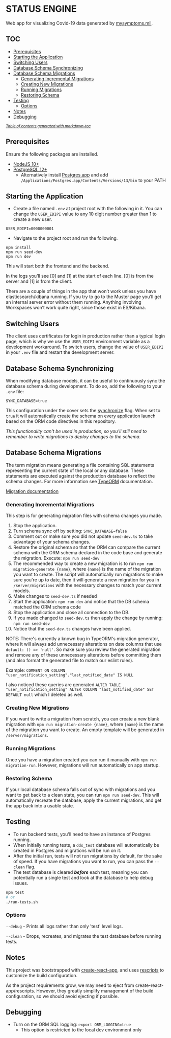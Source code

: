 # STATUS ENGINE

Web app for visualizing Covid-19 data generated by [mysymptoms.mil](https://www.mysymptoms.mil).


## TOC

- [Prerequisites](#prerequisites)
- [Starting the Application](#starting-the-application)
- [Switching Users](#switching-users)
- [Database Schema Synchronizing](#database-schema-synchronizing)
- [Database Schema Migrations](#database-schema-migrations)
  * [Generating Incremental Migrations](#generating-incremental-migrations)
  * [Creating New Migrations](#creating-new-migrations)
  * [Running Migrations](#running-migrations)
  * [Restoring Schema](#restoring-schema)
- [Testing](#testing)
  * [Options](#options)
- [Notes](#notes)
- [Debugging](#debugging)

<small><i><a href='http://ecotrust-canada.github.io/markdown-toc/'>Table of contents generated with markdown-toc</a></i></small>


## Prerequisites

Ensure the following packages are installed.

- [NodeJS 10+](https://nodejs.org/en/)
- [PostgreSQL 12+](https://www.postgresql.org)
  - Alternatively install [Postgres.app](https://postgresapp.com) and
    add `/Applications/Postgres.app/Contents/Versions/13/bin` to your PATH


## Starting the Application

- Create a file named `.env` at project root with the following in it. You can change the `USER_EDIPI` value to any
10 digit number greater than 1 to create a new user.
```
USER_EDIPI=0000000001
```

- Navigate to the project root and run the following.
```
npm install
npm run seed-dev
npm run dev
```
This will start both the frontend and the backend.

In the logs you’ll see [0] and [1] at the start of each line.
[0] is from the server and [1] is from the client.

There are a couple of things in the app that won’t work unless you have
elasticsearch/kibana running. If you try to go to the Muster page
you’ll get an internal server error without them running. Anything
involving Workspaces won’t work quite right, since those exist in
ES/Kibana.


## Switching Users

The client uses certificates for login in production rather than a typical login page, which is why we use the
`USER_EDIPI` environment variable as a development workaround. To switch users, change the value of `USER_EDIPI` in
your `.env` file and restart the development server.


## Database Schema Synchronizing

When modifying database models, it can be useful to continuously sync the database schema during development. To do
so, add the following to your `.env` file:
```
SYNC_DATABASE=true
```
This configuration under the cover sets the [synchronize](https://typeorm.delightful.studio/interfaces/_driver_postgres_postgresconnectionoptions_.postgresconnectionoptions.html#synchronize) flag. When set to `true` it will automatically create the schema on every application launch based on the ORM code directives in this repository.

*This functionality can't be used in production, so you'll still need to remember to write migrations to deploy changes to the schema.*


## Database Schema Migrations

The term migration means generating a file containing SQL statements representing
the current state of the local or any database. These statements are executed against
the production database to reflect the schema changes. For more information see [TypeORM](https://typeorm.io/#/migrations) documentation.


[Migration documentation](https://github.com/typeorm/typeorm/blob/master/docs/migrations.md#migrations)


### Generating Incremental Migrations
This step is for generating migration files with schema changes you made.

1. Stop the application.
1. Turn schema sync off by setting: `SYNC_DATABASE=false`
1. Comment out or make sure you did not update `seed-dev.ts` to take advantage of your
   schema changes.
1. Restore the original schema so that the ORM can compare the current schema
   with the ORM schema declared in the code base and generate the migration.
   Execute: `npm run seed-dev`
1. The recommended way to create a new migration is to run `npm run migration-generate {name}`, where `{name}`
   is the name of the migration you want to create.
   The script will automatically run migrations to make sure you're up to date, then it will generate a new migration
   for you in `/server/migrations` with the necessary changes to match your current models.
1. Make changes to `seed-dev.ts` if needed
1. Start the application: `npm run dev` and notice that the DB schema matched the ORM schema code
1. Stop the application and close all connection to the DB.
1. If you made changed to `seed-dev.ts` then apply the change by running:
   `npm run seed-dev`
1. Notice that the `seed-dev.ts` changes have been applied.


NOTE: There's currently a known bug in TypeORM's migration generator, where it will always add unnecessary alterations
on date columns that use `default: () => 'null'`. So make sure you review the generated migration and remove any of
these unnecessary alterations before committing them (and also format the generated file to match our eslint rules).

Example: `COMMENT ON COLUMN "user_notification_setting"."last_notified_date" IS NULL`

I also noticed these queries are generated `ALTER TABLE "user_notification_setting" ALTER COLUMN "last_notified_date" SET DEFAULT null` which I deleted as well.


### Creating New Migrations

If you want to write a migration from scratch, you can create a new blank migration with `npm run migration-create {name}`,
where `{name}` is the name of the migration you want to create. An empty template will be generated in
`/server/migrations`.


### Running Migrations
Once you have a migration created you can run it manually with `npm run migration-run`.
However, migrations will run automatically on app startup.


### Restoring Schema

If your local database schema falls out of sync with migrations and you want to get back to a clean state, you can
run `npm run seed-dev`. This will automatically recreate the database, apply the current migrations, and get the app back
into a usable state.


## Testing

- To run backend tests, you'll need to have an instance of Postgres running.
- When initially running tests, a `dds_test` database will automatically be created in Postgres and migrations will be
  run on it.
- After the initial run, tests will not run migrations by default, for the sake of speed. If you have migrations you
  want to run, you can pass the `--clean` flag.
- The test database is cleared **_before_** each test, meaning you can potentially run a single test and look at the
  database to help debug issues.

```bash
npm test
# or
./run-tests.sh
````

### Options
`--debug` - Prints all logs rather than only 'test' level logs.

`--clean` - Drops, recreates, and migrates the test database before running tests.

## Notes

This project was bootstrapped with [create-react-app](https://github.com/facebook/create-react-app), and uses
[rescripts](https://github.com/harrysolovay/rescripts) to customize the build configuration.

As the project requirements grow, we may need to eject from create-react-app/rescripts. However, they greatly simplify
management of the build configuration, so we should avoid ejecting if possible.

## Debugging

- Turn on the ORM SQL logging: `export ORM_LOGGING=true`
  - This option is restricted to the local dev environment only
